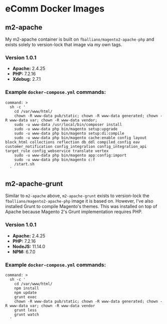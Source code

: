 # eComm Docker Images

## m2-apache
My m2-apache container is built on `fballiano/magento2-apache-php` and exists solely to version-lock that image via my own tags.

### Version 1.0.1
* **Apache:** 2.4.25
* **PHP:** 7.2.16
* **Xdebug:** 2.7.1

### Example `docker-compose.yml` commands:

```
command: >
  sh -c '
    cd /var/www/html/
    chown -R www-data pub/static; chown -R www-data generated; chown -R www-data var; chown -R www-data vendor;
    sudo -u www-data /usr/local/bin/composer install
    sudo -u www-data php bin/magento setup:upgrade
    sudo -u www-data php bin/magento setup:di:compile
    sudo -u www-data php bin/magento cache:enable config layout block_html collections reflection db_ddl compiled_config eav customer_notification config_integration config_integration_api target_rule config_webservice translate vertex
    sudo -u www-data php bin/magento app:config:import
    sudo -u www-data php bin/magento c:f
    /start.sh
  '
```

## m2-apache-grunt
Similar to `m2-apache` above, `m2-apache-grunt` exists to version-lock the `fballiano/magento2-apache-php` image it is based on. However, I've also installed Grunt to compile Magento's themes. This was installed on top of Apache because Magento 2's Grunt implementation requires PHP.

### Version 1.0.1
* **Apache:** 2.4.25
* **PHP:** 7.2.16
* **NodeJS:** 11.14.0
* **NPM:** 6.7.0

### Example `docker-compose.yml` commands:

```
command: >
  sh -c '
    cd /var/www/html/
    npm install
    npm update
    grunt exec
    chown -R www-data pub/static; chown -R www-data generated; chown -R www-data var; chown -R www-data vendor
    grunt less
    grunt watch
  '
```